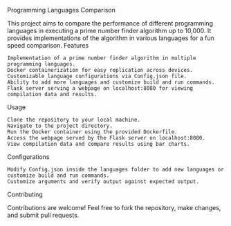 Programming Languages Comparison

This project aims to compare the performance of different programming languages in executing a prime number finder algorithm up to 10,000. It provides implementations of the algorithm in various languages for a fun speed comparison.
Features

    Implementation of a prime number finder algorithm in multiple programming languages.
    Docker containerization for easy replication across devices.
    Customizable language configurations via Config.json file.
    Ability to add more languages and customize build and run commands.
    Flask server serving a webpage on localhost:8080 for viewing compilation data and results.

Usage

    Clone the repository to your local machine.
    Navigate to the project directory.
    Run the Docker container using the provided Dockerfile.
    Access the webpage served by the Flask server on localhost:8080.
    View compilation data and compare results using bar charts.

Configurations

    Modify Config.json inside the languages folder to add new languages or customize build and run commands.
    Customize arguments and verify output against expected output.

Contributing

Contributions are welcome! Feel free to fork the repository, make changes, and submit pull requests.
